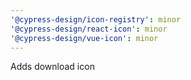 ```yaml
---
'@cypress-design/icon-registry': minor
'@cypress-design/react-icon': minor
'@cypress-design/vue-icon': minor
---
```


Adds download icon
